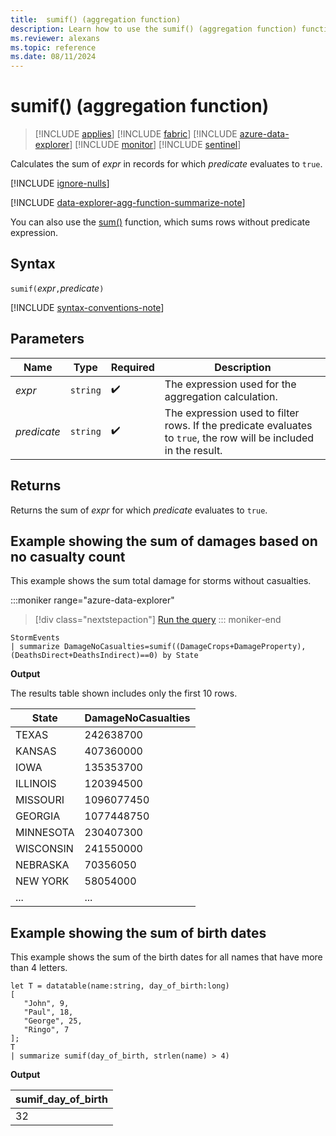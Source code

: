 ```yaml
---
title:  sumif() (aggregation function)
description: Learn how to use the sumif() (aggregation function) function to calculate the sum of an expression value in records for which the predicate evaluates to true.
ms.reviewer: alexans
ms.topic: reference
ms.date: 08/11/2024
---
```

# sumif() (aggregation function)

> [!INCLUDE [applies](../includes/applies-to-version/applies.md)] [!INCLUDE [fabric](../includes/applies-to-version/fabric.md)] [!INCLUDE [azure-data-explorer](../includes/applies-to-version/azure-data-explorer.md)] [!INCLUDE [monitor](../includes/applies-to-version/monitor.md)] [!INCLUDE [sentinel](../includes/applies-to-version/sentinel.md)]

Calculates the sum of *expr* in records for which *predicate* evaluates to `true`.

[!INCLUDE [ignore-nulls](../includes/ignore-nulls.md)]

[!INCLUDE [data-explorer-agg-function-summarize-note](../includes/agg-function-summarize-note.md)]

You can also use the [sum()](sum-aggregation-function.md) function, which sums rows without predicate expression.

## Syntax

`sumif(`*expr*`,`*predicate*`)`

[!INCLUDE [syntax-conventions-note](../includes/syntax-conventions-note.md)]

## Parameters

| Name | Type | Required | Description |
|--|--|--|--|
| *expr* | `string` |  :heavy_check_mark: | The expression used for the aggregation calculation. |
| *predicate* | `string` |  :heavy_check_mark: | The expression used to filter rows. If the predicate evaluates to `true`, the row will be included in the result.|

## Returns

Returns the sum of *expr* for which *predicate* evaluates to `true`.

## Example showing the sum of damages based on no casualty count

This example shows the sum total damage for storms without casualties.

:::moniker range="azure-data-explorer"
> [!div class="nextstepaction"]
> <a href="https://dataexplorer.azure.com/clusters/help/databases/Samples?query=H4sIAAAAAAAAAwsuyS/KdS1LzSsp5qpRKC7NzU0syqxKVXBJzE1MT/XLd04sLk3MKclMLbYFSmamaWhAZJyL8guKtSHsACA7taikUlNHwyU1sSSj2CWzKDW5RBvC8cxLAXM1bW0NNBWSKhWCSxJLUgF0hdWZeAAAAA==" target="_blank">Run the query</a>
::: moniker-end

```kusto
StormEvents
| summarize DamageNoCasualties=sumif((DamageCrops+DamageProperty),(DeathsDirect+DeathsIndirect)==0) by State
```

**Output**

The results table shown includes only the first 10 rows.

| State                | DamageNoCasualties |
| -------------------- | ------------------ |
| TEXAS                | 242638700          |
| KANSAS               | 407360000          |
| IOWA                 | 135353700          |
| ILLINOIS             | 120394500          |
| MISSOURI             | 1096077450         |
| GEORGIA              | 1077448750         |
| MINNESOTA            | 230407300          |
| WISCONSIN            | 241550000          |
| NEBRASKA             | 70356050           |
| NEW YORK             | 58054000           |
| ... | ... |

## Example showing the sum of birth dates

This example shows the sum of the birth dates for all names that have more than 4 letters.

```kusto
let T = datatable(name:string, day_of_birth:long)
[
   "John", 9,
   "Paul", 18,
   "George", 25,
   "Ringo", 7
];
T
| summarize sumif(day_of_birth, strlen(name) > 4)
```

**Output**

|sumif_day_of_birth|
|----|
|32|
